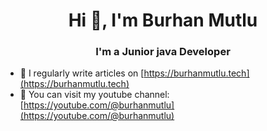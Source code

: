 <h1 align="center">Hi 👋, I'm Burhan Mutlu</h1>
<h3 align="center">I'm a Junior java Developer</h3>

- 📝 I regularly write articles on [https://burhanmutlu.tech](https://burhanmutlu.tech)
- 🎥 You can visit my youtube channel: [https://youtube.com/@burhanmutlu](https://youtube.com/@burhanmutlu)




</p>

